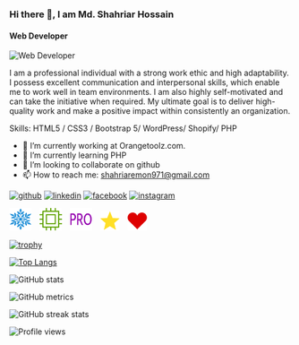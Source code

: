 ### Hi there 👋, I am Md. Shahriar Hossain
#### Web Developer
![Web Developer](https://media.licdn.com/dms/image/D5616AQEDTiMavtp7qA/profile-displaybackgroundimage-shrink_350_1400/0/1680433285014?e=1686182400&v=beta&t=rfM0wbYhkZDcWfVcqzIhfzLwviTk5uosoUwW_VVjx-g)

I am a professional individual with a strong work ethic and high adaptability. I possess excellent communication and interpersonal skills, which enable me to work well in team environments. I am also highly self-motivated and can take the initiative when required. My ultimate goal is to deliver high-quality work and make a positive impact within consistently an organization.

Skills: HTML5 / CSS3 / Bootstrap 5/ WordPress/ Shopify/ PHP

- 🔭 I’m currently working at Orangetoolz.com. 
- 🌱 I’m currently learning PHP 
- 👯 I’m looking to collaborate on github 
- 📫 How to reach me: shahriaremon971@gmail.com 


[<img src='https://cdn.jsdelivr.net/npm/simple-icons@3.0.1/icons/github.svg' alt='github' height='40'>](https://github.com/shahriar75)  [<img src='https://cdn.jsdelivr.net/npm/simple-icons@3.0.1/icons/linkedin.svg' alt='linkedin' height='40'>](https://www.linkedin.com/in/https://www.linkedin.com/in/shahriar971//)  [<img src='https://cdn.jsdelivr.net/npm/simple-icons@3.0.1/icons/facebook.svg' alt='facebook' height='40'>](https://www.facebook.com/https://www.facebook.com/shahriar.emon.3323)  [<img src='https://cdn.jsdelivr.net/npm/simple-icons@3.0.1/icons/instagram.svg' alt='instagram' height='40'>](https://www.instagram.com/https://www.instagram.com/shahriar9280//)  

<a href='https://archiveprogram.github.com/'><img src='https://raw.githubusercontent.com/acervenky/animated-github-badges/master/assets/acbadge.gif' width='40' height='40'></a> <a href='https://docs.github.com/en/developers'><img src='https://raw.githubusercontent.com/acervenky/animated-github-badges/master/assets/devbadge.gif' width='40' height='40'></a> <a href='https://github.com/pricing'><img src='https://raw.githubusercontent.com/acervenky/animated-github-badges/master/assets/pro.gif' width='40' height='40'></a> <a href='https://stars.github.com/'><img src='https://raw.githubusercontent.com/acervenky/animated-github-badges/master/assets/starbadge.gif' width='35' height='35'></a> <a href='https://docs.github.com/en/github/supporting-the-open-source-community-with-github-sponsors'><img src='https://raw.githubusercontent.com/acervenky/animated-github-badges/master/assets/sponsorbadge.gif' width='35' height='35'></a> 

[![trophy](https://github-profile-trophy.vercel.app/?username=shahriar75)](https://github.com/ryo-ma/github-profile-trophy)

[![Top Langs](https://github-readme-stats.vercel.app/api/top-langs/?username=shahriar75)](https://github.com/anuraghazra/github-readme-stats)

![GitHub stats](https://github-readme-stats.vercel.app/api?username=shahriar75&show_icons=true&count_private=true)  

![GitHub metrics](https://metrics.lecoq.io/shahriar75)  

![GitHub streak stats](https://streak-stats.demolab.com/?user=shahriar75)  

![Profile views](https://gpvc.arturio.dev/shahriar75)  

